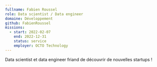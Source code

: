 ```yaml
---
fullname: Fabien Roussel
role: Data scientist / Data engineer
domaine: Développement
github: FabienRoussel
missions:
  - start: 2022-02-07
    end: 2022-12-31
    status: service
    employer: OCTO Technology
---
```


Data scientist et data engineer friand de découvrir de nouvelles startups !
